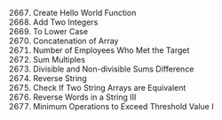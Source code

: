 2667. Create Hello World Function
2235. Add Two Integers
709. To Lower Case
1929. Concatenation of Array
2798. Number of Employees Who Met the Target
2652. Sum Multiples
2894. Divisible and Non-divisible Sums Difference
344. Reverse String
1662. Check If Two String Arrays are Equivalent
557. Reverse Words in a String III
3065. Minimum Operations to Exceed Threshold Value I
